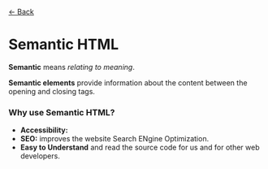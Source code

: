 [&larr; Back](./README.md)

# Semantic HTML

**Semantic** means _relating to meaning_.

**Semantic elements** provide information about the content between the opening and closing tags.

### Why use Semantic HTML?

- **Accessibility:**
- **SEO:** improves the website Search ENgine Optimization.
- **Easy to Understand** and read the source code for us and for other web developers.

